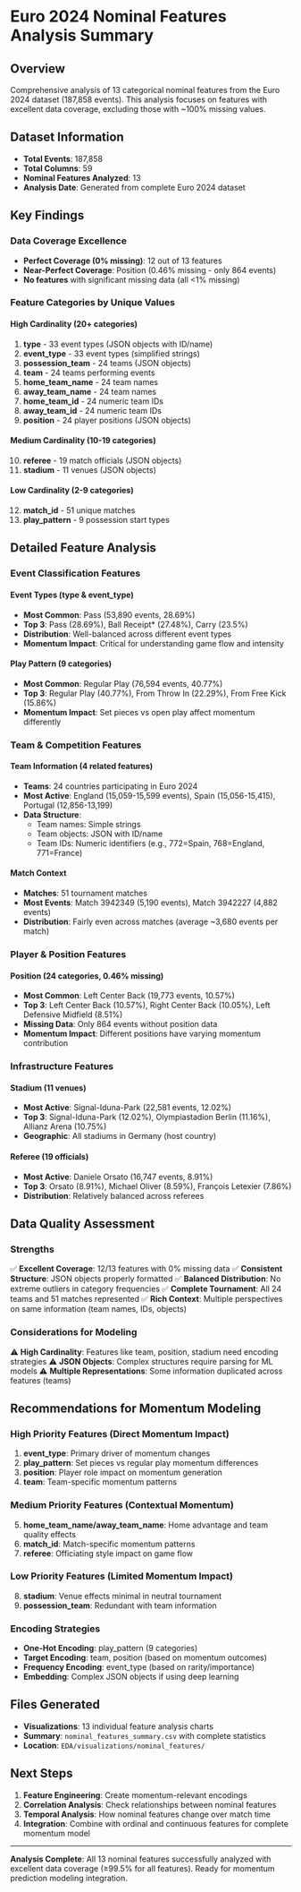 # Euro 2024 Nominal Features Analysis Summary

## Overview
Comprehensive analysis of 13 categorical nominal features from the Euro 2024 dataset (187,858 events). This analysis focuses on features with excellent data coverage, excluding those with ~100% missing values.

## Dataset Information
- **Total Events**: 187,858
- **Total Columns**: 59
- **Nominal Features Analyzed**: 13
- **Analysis Date**: Generated from complete Euro 2024 dataset

## Key Findings

### Data Coverage Excellence
- **Perfect Coverage (0% missing)**: 12 out of 13 features
- **Near-Perfect Coverage**: Position (0.46% missing - only 864 events)
- **No features** with significant missing data (all <1% missing)

### Feature Categories by Unique Values

#### High Cardinality (20+ categories)
1. **type** - 33 event types (JSON objects with ID/name)
2. **event_type** - 33 event types (simplified strings)
3. **possession_team** - 24 teams (JSON objects)
4. **team** - 24 teams performing events
5. **home_team_name** - 24 team names
6. **away_team_name** - 24 team names
7. **home_team_id** - 24 numeric team IDs
8. **away_team_id** - 24 numeric team IDs
9. **position** - 24 player positions (JSON objects)

#### Medium Cardinality (10-19 categories)
10. **referee** - 19 match officials (JSON objects)
11. **stadium** - 11 venues (JSON objects)

#### Low Cardinality (2-9 categories)
12. **match_id** - 51 unique matches
13. **play_pattern** - 9 possession start types

## Detailed Feature Analysis

### Event Classification Features

#### Event Types (type & event_type)
- **Most Common**: Pass (53,890 events, 28.69%)
- **Top 3**: Pass (28.69%), Ball Receipt* (27.48%), Carry (23.5%)
- **Distribution**: Well-balanced across different event types
- **Momentum Impact**: Critical for understanding game flow and intensity

#### Play Pattern (9 categories)
- **Most Common**: Regular Play (76,594 events, 40.77%)
- **Top 3**: Regular Play (40.77%), From Throw In (22.29%), From Free Kick (15.86%)
- **Momentum Impact**: Set pieces vs open play affect momentum differently

### Team & Competition Features

#### Team Information (4 related features)
- **Teams**: 24 countries participating in Euro 2024
- **Most Active**: England (15,059-15,599 events), Spain (15,056-15,415), Portugal (12,856-13,199)
- **Data Structure**: 
  - Team names: Simple strings
  - Team objects: JSON with ID/name
  - Team IDs: Numeric identifiers (e.g., 772=Spain, 768=England, 771=France)

#### Match Context
- **Matches**: 51 tournament matches
- **Most Events**: Match 3942349 (5,190 events), Match 3942227 (4,882 events)
- **Distribution**: Fairly even across matches (average ~3,680 events per match)

### Player & Position Features

#### Position (24 categories, 0.46% missing)
- **Most Common**: Left Center Back (19,773 events, 10.57%)
- **Top 3**: Left Center Back (10.57%), Right Center Back (10.05%), Left Defensive Midfield (8.51%)
- **Missing Data**: Only 864 events without position data
- **Momentum Impact**: Different positions have varying momentum contribution

### Infrastructure Features

#### Stadium (11 venues)
- **Most Active**: Signal-Iduna-Park (22,581 events, 12.02%)
- **Top 3**: Signal-Iduna-Park (12.02%), Olympiastadion Berlin (11.16%), Allianz Arena (10.75%)
- **Geographic**: All stadiums in Germany (host country)

#### Referee (19 officials)
- **Most Active**: Daniele Orsato (16,747 events, 8.91%)
- **Top 3**: Orsato (8.91%), Michael Oliver (8.59%), François Letexier (7.86%)
- **Distribution**: Relatively balanced across referees

## Data Quality Assessment

### Strengths
✅ **Excellent Coverage**: 12/13 features with 0% missing data
✅ **Consistent Structure**: JSON objects properly formatted
✅ **Balanced Distribution**: No extreme outliers in category frequencies
✅ **Complete Tournament**: All 24 teams and 51 matches represented
✅ **Rich Context**: Multiple perspectives on same information (team names, IDs, objects)

### Considerations for Modeling
⚠️ **High Cardinality**: Features like team, position, stadium need encoding strategies
⚠️ **JSON Objects**: Complex structures require parsing for ML models
⚠️ **Multiple Representations**: Some information duplicated across features (teams)

## Recommendations for Momentum Modeling

### High Priority Features (Direct Momentum Impact)
1. **event_type**: Primary driver of momentum changes
2. **play_pattern**: Set pieces vs regular play momentum differences
3. **position**: Player role impact on momentum generation
4. **team**: Team-specific momentum patterns

### Medium Priority Features (Contextual Momentum)
5. **home_team_name/away_team_name**: Home advantage and team quality effects
6. **match_id**: Match-specific momentum patterns
7. **referee**: Officiating style impact on game flow

### Low Priority Features (Limited Momentum Impact)
8. **stadium**: Venue effects minimal in neutral tournament
9. **possession_team**: Redundant with team information

### Encoding Strategies
- **One-Hot Encoding**: play_pattern (9 categories)
- **Target Encoding**: team, position (based on momentum outcomes)
- **Frequency Encoding**: event_type (based on rarity/importance)
- **Embedding**: Complex JSON objects if using deep learning

## Files Generated
- **Visualizations**: 13 individual feature analysis charts
- **Summary**: `nominal_features_summary.csv` with complete statistics
- **Location**: `EDA/visualizations/nominal_features/`

## Next Steps
1. **Feature Engineering**: Create momentum-relevant encodings
2. **Correlation Analysis**: Check relationships between nominal features
3. **Temporal Analysis**: How nominal features change over match time
4. **Integration**: Combine with ordinal and continuous features for complete momentum model

---

**Analysis Complete**: All 13 nominal features successfully analyzed with excellent data coverage (≥99.5% for all features). Ready for momentum prediction modeling integration. 